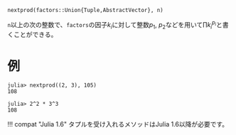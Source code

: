 ```
nextprod(factors::Union{Tuple,AbstractVector}, n)
```

`n`以上の次の整数で、`factors`の因子$k_i$に対して整数$p_1$, $p_2$などを用いて$\prod k_i^{p_i}$と書くことができる。

# 例

```jldoctest
julia> nextprod((2, 3), 105)
108

julia> 2^2 * 3^3
108
```

!!! compat "Julia 1.6"
    タプルを受け入れるメソッドはJulia 1.6以降が必要です。

